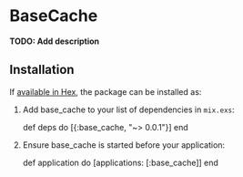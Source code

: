 # BaseCache

**TODO: Add description**

## Installation

If [available in Hex](https://hex.pm/docs/publish), the package can be installed as:

  1. Add base_cache to your list of dependencies in `mix.exs`:

        def deps do
          [{:base_cache, "~> 0.0.1"}]
        end

  2. Ensure base_cache is started before your application:

        def application do
          [applications: [:base_cache]]
        end
